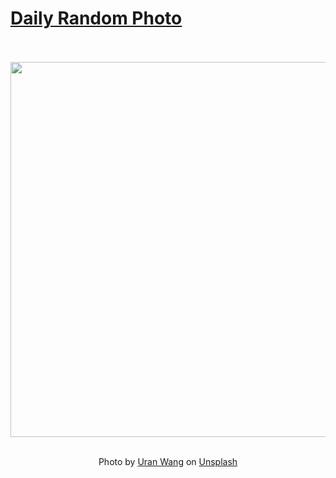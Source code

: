 # [Daily Random Photo](https://www.dailyrandomphoto.com/)

<div align="center">
  <br>
  <br>
  <a href="https://www.dailyrandomphoto.com/p/2024/2024-02-28/"><img src="https://images.unsplash.com/photo-1705905343988-fb65612ee5b0?crop=entropy&cs=tinysrgb&fit=max&fm=jpg&ixid=M3w3NzUwOHwwfDF8cmFuZG9tfHx8fHx8fHx8MTcwOTA4MDEwOXw&ixlib=rb-4.0.3&q=80&w=1080" width="600px"></a>
  <br>
  <br>
  <p class="has-text-grey">Photo by <a href="https://unsplash.com/@uranwang?utm_source=Daily%20Random%20Photo&amp;utm_medium=referral" target="_blank" rel="noopener noreferrer">Uran Wang</a> on <a href="https://unsplash.com/photos/a-bunch-of-tall-grass-blowing-in-the-wind-xys35BDK8qE?utm_source=Daily%20Random%20Photo&amp;utm_medium=referral" target="_blank" rel="noopener noreferrer">Unsplash</a></p>
</div>
